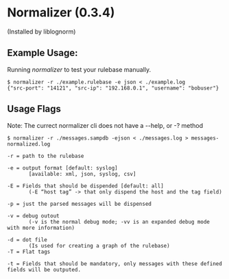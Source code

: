 Normalizer (0.3.4)
=======================
(Installed by liblognorm) 

## Example Usage:

Running *normalizer* to test your rulebase manually.

```shell
$ normalizer -r ./example.rulebase -e json < ./example.log
{"src-port": "14121", "src-ip": "192.168.0.1", "username": "bobuser"}
```

## Usage Flags

Note: The currect normalizer cli does not have a --help, or -? method

```shell
$ normalizer -r ./messages.sampdb -ejson < ./messages.log > messages-normalized.log

-r = path to the rulebase

-e = output format [default: syslog]
       [available: xml, json, syslog, csv]

-E = Fields that should be dispended [default: all] 
       (-E “host tag” -> that only dispend the host and the tag field) 

-p = just the parsed messages will be dispensed 

-v = debug outout 
       (-v is the normal debug mode; -vv is an expanded debug mode with more information)

-d = dot file 
       (Is used for creating a graph of the rulebase)
-T = Flat tags

-t = Fields that should be mandatory, only messages with these defined fields will be outputed.
```
